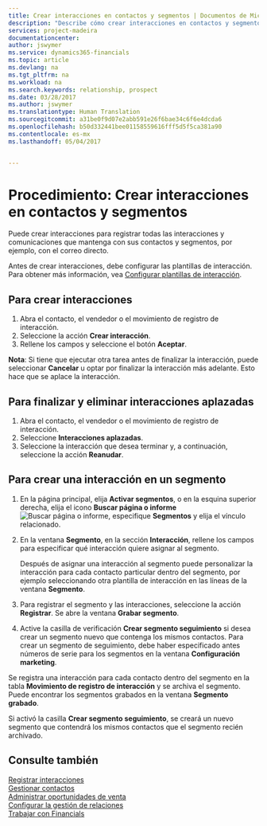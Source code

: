 ```yaml
---
title: Crear interacciones en contactos y segmentos | Documentos de Microsoft
description: "Describe cómo crear interacciones en contactos y segmentos en Financials"
services: project-madeira
documentationcenter: 
author: jswymer
ms.service: dynamics365-financials
ms.topic: article
ms.devlang: na
ms.tgt_pltfrm: na
ms.workload: na
ms.search.keywords: relationship, prospect
ms.date: 03/28/2017
ms.author: jswymer
ms.translationtype: Human Translation
ms.sourcegitcommit: a31be0f9d07e2abb591e26f6bae34c6f6e4dcda6
ms.openlocfilehash: b50d332441bee01158559616fff5d5f5ca381a90
ms.contentlocale: es-mx
ms.lasthandoff: 05/04/2017


---
```

# <a name="how-to-create-interactions-on-contacts-and-segments"></a>Procedimiento: Crear interacciones en contactos y segmentos
Puede crear interacciones para registrar todas las interacciones y comunicaciones que mantenga con sus contactos y segmentos, por ejemplo, con el correo directo.

Antes de crear interacciones, debe configurar las plantillas de interacción. Para obtener más información, vea [Configurar plantillas de interacción](marketing-interactions.md#set-up-interaction-templates).

## <a name="to-create-an-interaction"></a>Para crear interacciones
1. Abra el contacto, el vendedor o el movimiento de registro de interacción.
2. Seleccione la acción **Crear interacción**.
3. Rellene los campos y seleccione el botón **Aceptar**.

**Nota**: Si tiene que ejecutar otra tarea antes de finalizar la interacción, puede seleccionar **Cancelar** u optar por finalizar la interacción más adelante. Esto hace que se aplace la interacción.

## <a name="to-finish-and-delete-postponed-interactions"></a>Para finalizar y eliminar interacciones aplazadas
1. Abra el contacto, el vendedor o el movimiento de registro de interacción.
2. Seleccione **Interacciones aplazadas**.
3. Seleccione la interacción que desea terminar y, a continuación, seleccione la acción **Reanudar**.

## <a name="to-create-an-interaction-on-a-segment"></a>Para crear una interacción en un segmento
1. En la página principal, elija **Activar segmentos**, o en la esquina superior derecha, elija el icono **Buscar página o informe** ![Buscar página o informe](media/ui-search/search_small.png "Icono Buscar página o informe"), especifique **Segmentos** y elija el vínculo relacionado.
2. En la ventana **Segmento**, en la sección **Interacción**, rellene los campos para especificar qué interacción quiere asignar al segmento.

    Después de asignar una interacción al segmento puede personalizar la interacción para cada contacto particular dentro del segmento, por ejemplo seleccionando otra plantilla de interacción en las líneas de la ventana **Segmento**.  
3. Para registrar el segmento y las interacciones, seleccione la acción **Registrar**. Se abre la ventana **Grabar segmento**.
4. Active la casilla de verificación **Crear segmento seguimiento** si desea crear un segmento nuevo que contenga los mismos contactos. Para crear un segmento de seguimiento, debe haber especificado antes números de serie para los segmentos en la ventana **Configuración marketing**.

Se registra una interacción para cada contacto dentro del segmento en la tabla **Movimiento de registro de interacción** y se archiva el segmento. Puede encontrar los segmentos grabados en la ventana **Segmento grabado**.

Si activó la casilla **Crear segmento seguimiento**, se creará un nuevo segmento que contendrá los mismos contactos que el segmento recién archivado.

## <a name="see-also"></a>Consulte también
[Registrar interacciones](marketing-interactions.md)  
[Gestionar contactos](marketing-contacts.md)  
[Administrar oportunidades de venta](marketing-manage-sales-opportunities.md)  
[Configurar la gestión de relaciones](marketing-setup-marketing.md)  
[Trabajar con Financials](ui-work-product.md)

